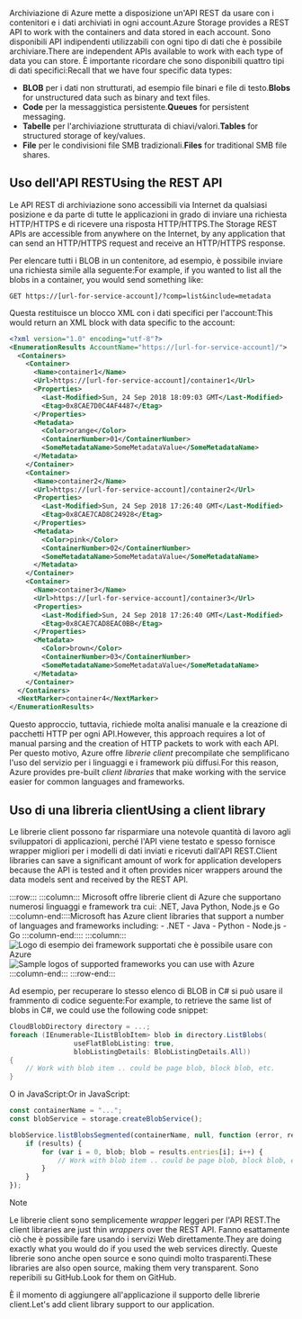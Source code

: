 <span data-ttu-id="d5223-101">Archiviazione di Azure mette a disposizione un'API REST da usare con i contenitori e i dati archiviati in ogni account.</span><span class="sxs-lookup"><span data-stu-id="d5223-101">Azure Storage provides a REST API to work with the containers and data stored in each account.</span></span> <span data-ttu-id="d5223-102">Sono disponibili API indipendenti utilizzabili con ogni tipo di dati che è possibile archiviare.</span><span class="sxs-lookup"><span data-stu-id="d5223-102">There are independent APIs available to work with each type of data you can store.</span></span> <span data-ttu-id="d5223-103">È importante ricordare che sono disponibili quattro tipi di dati specifici:</span><span class="sxs-lookup"><span data-stu-id="d5223-103">Recall that we have four specific data types:</span></span>

- <span data-ttu-id="d5223-104">**BLOB** per i dati non strutturati, ad esempio file binari e file di testo.</span><span class="sxs-lookup"><span data-stu-id="d5223-104">**Blobs** for unstructured data such as binary and text files.</span></span>
- <span data-ttu-id="d5223-105">**Code** per la messaggistica persistente.</span><span class="sxs-lookup"><span data-stu-id="d5223-105">**Queues** for persistent messaging.</span></span>
- <span data-ttu-id="d5223-106">**Tabelle** per l'archiviazione strutturata di chiavi/valori.</span><span class="sxs-lookup"><span data-stu-id="d5223-106">**Tables** for structured storage of key/values.</span></span>
- <span data-ttu-id="d5223-107">**File** per le condivisioni file SMB tradizionali.</span><span class="sxs-lookup"><span data-stu-id="d5223-107">**Files** for traditional SMB file shares.</span></span>

## <a name="using-the-rest-api"></a><span data-ttu-id="d5223-108">Uso dell'API REST</span><span class="sxs-lookup"><span data-stu-id="d5223-108">Using the REST API</span></span>

<span data-ttu-id="d5223-109">Le API REST di archiviazione sono accessibili via Internet da qualsiasi posizione e da parte di tutte le applicazioni in grado di inviare una richiesta HTTP/HTTPS e di ricevere una risposta HTTP/HTTPS.</span><span class="sxs-lookup"><span data-stu-id="d5223-109">The Storage REST APIs are accessible from anywhere on the Internet, by any application that can send an HTTP/HTTPS request and receive an HTTP/HTTPS response.</span></span>

<span data-ttu-id="d5223-110">Per elencare tutti i BLOB in un contenitore, ad esempio, è possibile inviare una richiesta simile alla seguente:</span><span class="sxs-lookup"><span data-stu-id="d5223-110">For example, if you wanted to list all the blobs in a container, you would send something like:</span></span>

```http
GET https://[url-for-service-account]/?comp=list&include=metadata
```

<span data-ttu-id="d5223-111">Questa restituisce un blocco XML con i dati specifici per l'account:</span><span class="sxs-lookup"><span data-stu-id="d5223-111">This would return an XML block with data specific to the account:</span></span>

```xml
<?xml version="1.0" encoding="utf-8"?>  
<EnumerationResults AccountName="https://[url-for-service-account]/">  
  <Containers>  
    <Container>  
      <Name>container1</Name>  
      <Url>https://[url-for-service-account]/container1</Url>  
      <Properties>  
        <Last-Modified>Sun, 24 Sep 2018 18:09:03 GMT</Last-Modified>  
        <Etag>0x8CAE7D0C4AF4487</Etag>  
      </Properties>  
      <Metadata>  
        <Color>orange</Color>  
        <ContainerNumber>01</ContainerNumber>  
        <SomeMetadataName>SomeMetadataValue</SomeMetadataName>  
      </Metadata>  
    </Container>  
    <Container>  
      <Name>container2</Name>  
      <Url>https://[url-for-service-account]/container2</Url>  
      <Properties>  
        <Last-Modified>Sun, 24 Sep 2018 17:26:40 GMT</Last-Modified>  
        <Etag>0x8CAE7CAD8C24928</Etag>  
      </Properties>  
      <Metadata>  
        <Color>pink</Color>  
        <ContainerNumber>02</ContainerNumber>  
        <SomeMetadataName>SomeMetadataValue</SomeMetadataName>  
      </Metadata>  
    </Container>  
    <Container>  
      <Name>container3</Name>  
      <Url>https://[url-for-service-account]/container3</Url>  
      <Properties>  
        <Last-Modified>Sun, 24 Sep 2018 17:26:40 GMT</Last-Modified>  
        <Etag>0x8CAE7CAD8EAC0BB</Etag>  
      </Properties>  
      <Metadata>  
        <Color>brown</Color>  
        <ContainerNumber>03</ContainerNumber>  
        <SomeMetadataName>SomeMetadataValue</SomeMetadataName>  
      </Metadata>  
    </Container>  
  </Containers>  
  <NextMarker>container4</NextMarker>  
</EnumerationResults>  
```

<span data-ttu-id="d5223-112">Questo approccio, tuttavia, richiede molta analisi manuale e la creazione di pacchetti HTTP per ogni API.</span><span class="sxs-lookup"><span data-stu-id="d5223-112">However, this approach requires a lot of manual parsing and the creation of HTTP packets to work with each API.</span></span> <span data-ttu-id="d5223-113">Per questo motivo, Azure offre _librerie client_ precompilate che semplificano l'uso del servizio per i linguaggi e i framework più diffusi.</span><span class="sxs-lookup"><span data-stu-id="d5223-113">For this reason, Azure provides pre-built _client libraries_ that make working with the service easier for common languages and frameworks.</span></span>

## <a name="using-a-client-library"></a><span data-ttu-id="d5223-114">Uso di una libreria client</span><span class="sxs-lookup"><span data-stu-id="d5223-114">Using a client library</span></span>

<span data-ttu-id="d5223-115">Le librerie client possono far risparmiare una notevole quantità di lavoro agli sviluppatori di applicazioni, perché l'API viene testato e spesso fornisce wrapper migliori per i modelli di dati inviati e ricevuti dall'API REST.</span><span class="sxs-lookup"><span data-stu-id="d5223-115">Client libraries can save a significant amount of work for application developers because the API is tested and it often provides nicer wrappers around the data models sent and received by the REST API.</span></span>

:::row:::
    :::column:::
        <span data-ttu-id="d5223-116">Microsoft offre librerie client di Azure che supportano numerosi linguaggi e framework tra cui: .NET, Java Python, Node.js e Go :::column-end::::</span><span class="sxs-lookup"><span data-stu-id="d5223-116">Microsoft has Azure client libraries that support a number of languages and frameworks including: - .NET - Java - Python - Node.js - Go :::column-end::::</span></span> :::column:::
        <br> <span data-ttu-id="d5223-117">![Logo di esempio dei framework supportati che è possibile usare con Azure](../media/4-common-tools.png)</span><span class="sxs-lookup"><span data-stu-id="d5223-117">![Sample logos of supported frameworks you can use with Azure](../media/4-common-tools.png)</span></span> 
    :::column-end:::
:::row-end:::

<span data-ttu-id="d5223-118">Ad esempio, per recuperare lo stesso elenco di BLOB in C# si può usare il frammento di codice seguente:</span><span class="sxs-lookup"><span data-stu-id="d5223-118">For example, to retrieve the same list of blobs in C#, we could use the following code snippet:</span></span>

```csharp
CloudBlobDirectory directory = ...;
foreach (IEnumerable<IListBlobItem> blob in directory.ListBlobs(
                useFlatBlobListing: true,
                blobListingDetails: BlobListingDetails.All))
{
    // Work with blob item .. could be page blob, block blob, etc.
}
```

<span data-ttu-id="d5223-119">O in JavaScript:</span><span class="sxs-lookup"><span data-stu-id="d5223-119">Or in JavaScript:</span></span>

```javascript
const containerName = "...";
const blobService = storage.createBlobService();

blobService.listBlobsSegmented(containerName, null, function (error, results) {
    if (results) {
        for (var i = 0, blob; blob = results.entries[i]; i++) {
            // Work with blob item .. could be page blob, block blob, etc.
        }
    }
});
```

> [!NOTE]
> <span data-ttu-id="d5223-120">Le librerie client sono semplicemente _wrapper_ leggeri per l'API REST.</span><span class="sxs-lookup"><span data-stu-id="d5223-120">The client libraries are just thin _wrappers_ over the REST API.</span></span> <span data-ttu-id="d5223-121">Fanno esattamente ciò che è possibile fare usando i servizi Web direttamente.</span><span class="sxs-lookup"><span data-stu-id="d5223-121">They are doing exactly what you would do if you used the web services directly.</span></span> <span data-ttu-id="d5223-122">Queste librerie sono anche open source e sono quindi molto trasparenti.</span><span class="sxs-lookup"><span data-stu-id="d5223-122">These libraries are also open source, making them very transparent.</span></span> <span data-ttu-id="d5223-123">Sono reperibili su GitHub.</span><span class="sxs-lookup"><span data-stu-id="d5223-123">Look for them on GitHub.</span></span>

<span data-ttu-id="d5223-124">È il momento di aggiungere all'applicazione il supporto delle librerie client.</span><span class="sxs-lookup"><span data-stu-id="d5223-124">Let's add client library support to our application.</span></span>